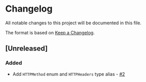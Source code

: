# Changelog

All notable changes to this project will be documented in this file.

The format is based on [Keep a Changelog](https://keepachangelog.com/en/1.1.0/).

## [Unreleased]

### Added 

- Add `HTTPMethod` enum and `HTTPHeaders` type alias - [#2](https://github.com/ios-course/simple-network-service/pull/2)
